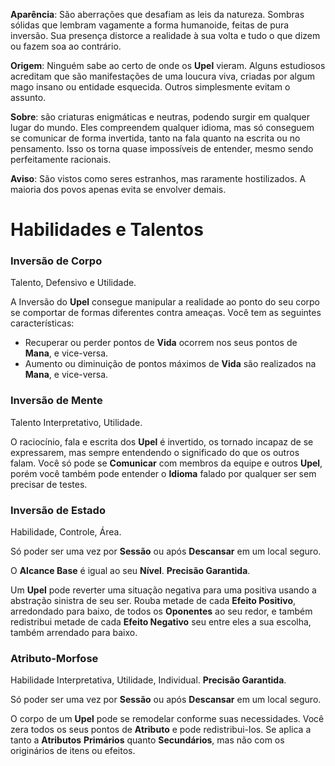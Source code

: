 **Aparência**: São aberrações que desafiam as leis da natureza. Sombras sólidas que lembram vagamente a forma humanoide, feitas de pura inversão. Sua presença distorce a realidade à sua volta e tudo o que dizem ou fazem soa ao contrário.

**Origem**: Ninguém sabe ao certo de onde os **Upel** vieram. Alguns estudiosos acreditam que são manifestações de uma loucura viva, criadas por algum mago insano ou entidade esquecida. Outros simplesmente evitam o assunto.

**Sobre**: são criaturas enigmáticas e neutras, podendo surgir em qualquer lugar do mundo. Eles compreendem qualquer idioma, mas só conseguem se comunicar de forma invertida, tanto na fala quanto na escrita ou no pensamento. Isso os torna quase impossíveis de entender, mesmo sendo perfeitamente racionais.

**Aviso**: São vistos como seres estranhos, mas raramente hostilizados. A maioria dos povos apenas evita se envolver demais.

# Habilidades e Talentos

### Inversão de Corpo

Talento, Defensivo e Utilidade.

A Inversão do **Upel** consegue manipular a realidade ao ponto do seu corpo se comportar de formas diferentes contra ameaças. Você tem as seguintes características: 
* Recuperar ou perder pontos de **Vida** ocorrem nos seus pontos de **Mana**, e vice-versa.
* Aumento ou diminuição de pontos máximos de **Vida** são realizados na **Mana**, e vice-versa.

### Inversão de Mente

Talento Interpretativo, Utilidade.

O raciocínio, fala e escrita dos **Upel** é invertido, os tornado incapaz de se expressarem, mas sempre entendendo o significado do que os outros falam. Você só pode se **Comunicar** com membros da equipe e outros **Upel**, porém você também pode entender o **Idioma** falado por qualquer ser sem precisar de testes.

### Inversão de Estado

Habilidade, Controle, Área.

Só poder ser uma vez por **Sessão** ou após **Descansar** em um local seguro.

O **Alcance Base** é igual ao seu **Nível**. **Precisão Garantida**.

Um **Upel** pode reverter uma situação negativa para uma positiva usando a abstração sinistra de seu ser. Rouba metade de cada **Efeito Positivo**, arredondado para baixo, de todos os **Oponentes** ao seu redor, e também redistribui metade de cada **Efeito Negativo** seu entre eles a sua escolha, também arrendado para baixo.

### Atributo-Morfose

Habilidade Interpretativa, Utilidade, Individual. **Precisão Garantida**.

Só poder ser uma vez por **Sessão** ou após **Descansar** em um local seguro.

O corpo de um **Upel** pode se remodelar conforme suas necessidades. Você zera todos os seus pontos de **Atributo** e pode redistribui-los. Se aplica a tanto a **Atributos** **Primários** quanto **Secundários**, mas não com os originários de itens ou efeitos.